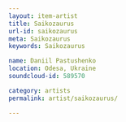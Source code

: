```yaml
---
layout: item-artist
title: Saikozaurus
url-id: saikozaurus
meta: Saikozaurus
keywords: Saikozaurus

name: Daniil Pastushenko
location: Odesa, Ukraine
soundcloud-id: 589570

category: artists
permalink: artist/saikozaurus/

---
```



